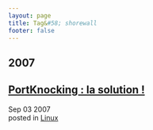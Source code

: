 ```yaml
---
layout: page
title: Tag&#58; shorewall
footer: false
---
```


<div id="blog-archives" class="category">
<h2>2007</h2>

<article>
<h1><a href="/2007/09/03/portknocking-la-solution/index.html">PortKnocking : la solution !</a></h1>
<time datetime="2007-09-03T00:00:00-06:00" pubdate><span class='month'>Sep</span> <span class='day'>03</span> <span class='year'>2007</span></time>
<footer>
<span class="categories">posted in 
<a href='/categories/linux/'>Linux</a></span>
</footer>
</article>
</div>
